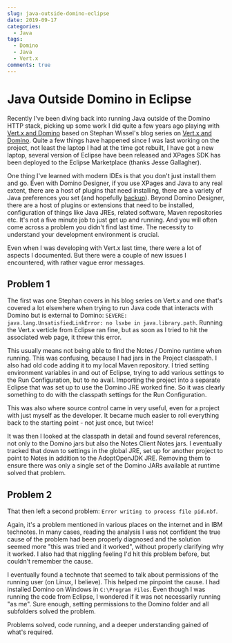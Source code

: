 ```yaml
---
slug: java-outside-domino-eclipse
date: 2019-09-17
categories:
  - Java
tags: 
  - Domino
  - Java
  - Vert.x
comments: true
---
```

# Java Outside Domino in Eclipse

Recently I've been diving back into running Java outside of the Domino HTTP stack, picking up some work I did quite a few years ago playing with [Vert.x and Domino](https://github.com/paulswithers/vertx-domino) based on Stephan Wissel's blog series on [Vert.x and Domino](https://www.wissel.net/blog/2014/07/adventures-with-vertx-64bit-and-the-ibm-notes-client.html). Quite a few things have happened since I was last working on the project, not least the laptop I had at the time got rebuilt, I have got a new laptop, several version of Eclipse have been released and XPages SDK has been deployed to the Eclipse Marketplace (thanks Jesse Gallagher).

<!-- more -->

One thing I've learned with modern IDEs is that you don't just install them and go. Even with Domino Designer, if you use XPages and Java to any real extent, there are a host of plugins that need installing, there are a variety of Java preferences you set (and hopefully [backup](https://www.intec.co.uk/quick-setup-restore-of-domino-designer/)). Beyond Domino Designer, there are a host of plugins or extensions that need to be installed, configuration of things like Java JREs, related software, Maven repositories etc. It's not a five minute job to just get up and running. And you will often come across a problem you didn't find last time. The necessity to understand your development environment is crucial.

Even when I was developing with Vert.x last time, there were a lot of aspects I documented. But there were a couple of new issues I encountered, with rather vague error messages.

## Problem 1

The first was one Stephan covers in his blog series on Vert.x and one that's covered a lot elsewhere when trying to run Java code that interacts with Domino but is external to Domino:
`SEVERE: java.lang.UnsatisfiedLinkError: no lsxbe in java.library.path`. Running the Vert.x verticle from Eclipse ran fine, but as soon as I tried to hit the associated web page, it threw this error.

This usually means not being able to find the Notes / Domino runtime when running. This was confusing, because I had jars in the Project classpath. I also had old code adding it to my local Maven repository. I tried setting environment variables in and out of Eclipse, trying to add various settings to the Run Configuration, but to no avail. Importing the project into a separate Eclipse that was set up to use the Domino JRE worked fine. So it was clearly something to do with the classpath settings for the Run Configuration.

This was also where source control came in very useful, even for a project with just myself as the developer. It became much easier to roll everything back to the starting point - not just once, but twice!

It was then I looked at the classpath in detail and found several references, not only to the Domino jars but also the Notes Client Notes jars. I eventually tracked that down to settings in the global JRE, set up for another project to point to Notes in addition to the AdoptOpenJDK JRE. Removing them to ensure there was only a single set of the Domino JARs available at runtime solved that problem.

## Problem 2

That then left a second problem: `Error writing to process file pid.nbf`.

Again, it's a problem mentioned in various places on the internet and in IBM technotes. In many cases, reading the analysis I was not confident the true cause of the problem had been properly diagnosed and the solution seemed more "this was tried and it worked", without properly clarifying why it worked. I also had that niggling feeling I'd hit this problem before, but couldn't remember the cause.

I eventually found a technote that seemed to talk about permissions of the running user (on Linux, I believe). This helped me pinpoint the cause. I had installed Domino on Windows in `C:\Program Files`. Even though I was running the code from Eclipse, I wondered if it was not necessarily running "as me". Sure enough, setting permissions to the Domino folder and all subfolders solved the problem.

Problems solved, code running, and a deeper understanding gained of what's required.